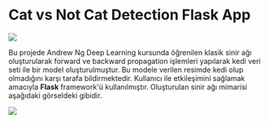 # Cat vs Not Cat Detection Flask App

![](img/giphy.gif)

Bu projede Andrew Ng Deep Learning kursunda öğrenilen klasik sinir ağı oluşturularak forward ve backward propagation işlemleri yapılarak kedi veri seti ile bir model oluşturulmuştur. Bu modele verilen resimde kedi olup olmadığını karşı tarafa bildirmektedir. Kullanıcı ile etkileşimini sağlamak amacıyla **Flask** framework'ü kullanılmıştır. Oluşturulan sinir ağı mimarisi aşağıdaki görseldeki gibidir.

![](https://i.pinimg.com/originals/74/56/15/745615686110e6e6b7dfd01cf60f4b1a.jpg)
